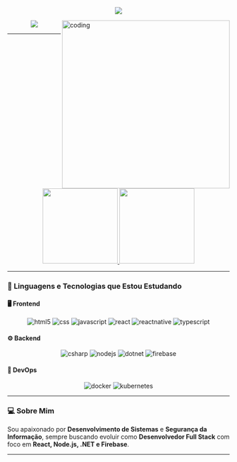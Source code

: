 <!-- Cabeçalho com efeito de digitação -->
<p align="center">
  <a href="https://git.io/typing-svg">
    <img src="https://readme-typing-svg.herokuapp.com?font=Fira+Code&size=24&pause=1000&color=00FFFF&center=true&vCenter=true&width=550&lines=Ol%C3%A1!+Eu+sou+Andrew+Toledo!;Desenvolvedor+Full+Stack;Apaixonado+por+Tecnologia+e+Seguran%C3%A7a+da+Informa%C3%A7%C3%A3o!">
  </a>
</p>

<!-- GIF lateral -->
<img align="right" alt="coding" width="380" src="https://media.giphy.com/media/qgQUggAC3Pfv687qPC/giphy.gif">

<!-- Links sociais -->
<p align="center">
  <a href="https://www.linkedin.com/in/andrew-toledo">
    <img src="https://img.shields.io/badge/LinkedIn-0077B5?style=for-the-badge&logo=linkedin&logoColor=white"/>
  </a>
</p>

---

<!-- Stats e Linguagens lado a lado -->
<div align="center">
  <a href="https://github.com/AndrewToledo">
    <img height="170em" src="https://github-readme-stats.vercel.app/api?username=AndrewToledo&show_icons=true&theme=tokyonight&include_all_commits=true&count_private=true"/>
    <img height="170em" src="https://github-readme-stats.vercel.app/api/top-langs/?username=AndrewToledo&layout=compact&langs_count=8&theme=tokyonight"/>
  </a>
</div>

---

### 🚀 Linguagens e Tecnologias que Estou Estudando

#### 🖥️ Frontend
<div align="center">
  <img alt="html5" src="https://img.shields.io/badge/HTML5-E34F26?style=for-the-badge&logo=html5&logoColor=white"/>
  <img alt="css" src="https://img.shields.io/badge/CSS-239120?style=for-the-badge&logo=css3&logoColor=white"/>
  <img alt="javascript" src="https://img.shields.io/badge/JavaScript-323330?style=for-the-badge&logo=javascript&logoColor=F7DF1E"/>
  <img alt="react" src="https://img.shields.io/badge/React-61DAFB?style=for-the-badge&logo=react&logoColor=black"/>
  <img alt="reactnative" src="https://img.shields.io/badge/React_Native-20232A?style=for-the-badge&logo=react&logoColor=61DAFB"/>
  <img alt="typescript" src="https://img.shields.io/badge/TypeScript-007ACC?style=for-the-badge&logo=typescript&logoColor=white"/>
</div>

#### ⚙️ Backend
<div align="center">
  <img alt="csharp" src="https://img.shields.io/badge/C%23-239120?style=for-the-badge&logo=csharp&logoColor=white"/>
  <img alt="nodejs" src="https://img.shields.io/badge/Node.js-43853D?style=for-the-badge&logo=node.js&logoColor=white"/>
  <img alt="dotnet" src="https://img.shields.io/badge/.NET-512BD4?style=for-the-badge&logo=.net&logoColor=white"/>
  <img alt="firebase" src="https://img.shields.io/badge/Firebase-ffca28?style=for-the-badge&logo=firebase&logoColor=black"/>
</div>

#### 🧰 DevOps
<div align="center">
  <img alt="docker" src="https://img.shields.io/badge/Docker-2496ED?style=for-the-badge&logo=docker&logoColor=white"/>
  <img alt="kubernetes" src="https://img.shields.io/badge/Kubernetes-326CE5?style=for-the-badge&logo=kubernetes&logoColor=white"/>
</div>

---

### 💻 Sobre Mim
Sou apaixonado por **Desenvolvimento de Sistemas** e **Segurança da Informação**, sempre buscando evoluir como **Desenvolvedor Full Stack** com foco em **React, Node.js, .NET e Firebase**.

---

